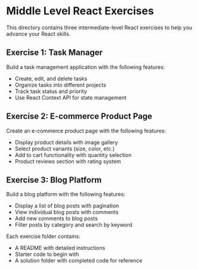 # Middle Level React Exercises

This directory contains three intermediate-level React exercises to help you advance your React skills.

## Exercise 1: Task Manager

Build a task management application with the following features:
- Create, edit, and delete tasks
- Organize tasks into different projects
- Track task status and priority
- Use React Context API for state management

## Exercise 2: E-commerce Product Page

Create an e-commerce product page with the following features:
- Display product details with image gallery
- Select product variants (size, color, etc.)
- Add to cart functionality with quantity selection
- Product reviews section with rating system

## Exercise 3: Blog Platform

Build a blog platform with the following features:
- Display a list of blog posts with pagination
- View individual blog posts with comments
- Add new comments to blog posts
- Filter posts by category and search by keyword

Each exercise folder contains:
- A README with detailed instructions
- Starter code to begin with
- A solution folder with completed code for reference
